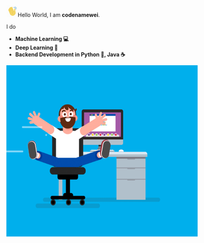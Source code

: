 <img src="metadata/hello.gif" width="30">Hello World, I am **codenamewei**.<br />

I do 
- **Machine Learning 	:computer:**
- **Deep Learning :vhs:**
- **Backend Development in Python :snake:, Java :coffee:**


<p align="center">
  <img width="600" height="450" src="metadata/image.gif">
</p>  


<!--
**codenamewei/codenamewei** is a ✨ _special_ ✨ repository because its `README.md` (this file) appears on your GitHub profile.

Here are some ideas to get you started:

- 🔭 I’m currently working on ...
- 🌱 I’m currently learning ...
- 👯 I’m looking to collaborate on ...
- 🤔 I’m looking for help with ...
- 💬 Ask me about ...
- 📫 How to reach me: ...
- 😄 Pronouns: ...
- ⚡ Fun fact: ...

About Me
My Work
-->
